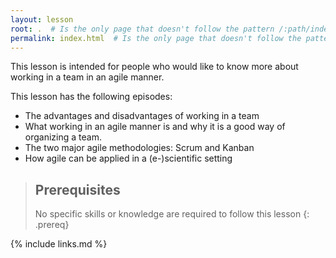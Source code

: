 ```yaml
---
layout: lesson
root: .  # Is the only page that doesn't follow the pattern /:path/index.html
permalink: index.html  # Is the only page that doesn't follow the pattern /:path/index.html
---
```


This lesson is intended for people who would like to know more about working in a team in an agile manner.

This lesson has the following episodes:

- The advantages and disadvantages of working in a team
- What working in an agile manner is and why it is a good way of organizing a team.
- The two major agile methodologies: Scrum and Kanban
- How agile can be applied in a (e-)scientific setting

> ## Prerequisites
>
> No specific skills or knowledge are required to follow this lesson
{: .prereq}

{% include links.md %}
